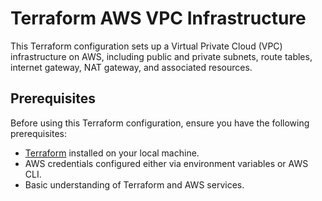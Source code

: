 # Terraform AWS VPC Infrastructure

This Terraform configuration sets up a Virtual Private Cloud (VPC) infrastructure on AWS, including public and private subnets, route tables, internet gateway, NAT gateway, and associated resources.

## Prerequisites

Before using this Terraform configuration, ensure you have the following prerequisites:

- [Terraform](https://www.terraform.io/downloads.html) installed on your local machine.
- AWS credentials configured either via environment variables or AWS CLI.
- Basic understanding of Terraform and AWS services.


